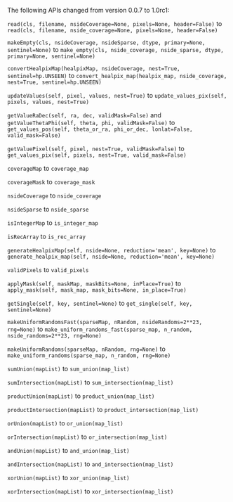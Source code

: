 The following APIs changed from version 0.0.7 to 1.0rc1:

`read(cls, filename, nsideCoverage=None, pixels=None, header=False)` to
`read(cls, filename, nside_coverage=None, pixels=None, header=False)`

`makeEmpty(cls, nsideCoverage, nsideSparse, dtype, primary=None,
sentinel=None)` to `make_empty(cls, nside_coverage, nside_sparse, dtype,
primary=None, sentinel=None)`

`convertHealpixMap(healpixMap, nsideCoverage, nest=True, sentinel=hp.UNSEEN)`
to `convert_healpix_map(healpix_map, nside_coverage, nest=True,
sentinel=hp.UNSEEN)`

`updateValues(self, pixel, values, nest=True)` to `update_values_pix(self,
pixels, values, nest=True)`

`getValueRaDec(self, ra, dec, validMask=False)` and `getValueThetaPhi(self,
theta, phi, validMask=False)` to `get_values_pos(self, theta_or_ra, phi_or_dec,
lonlat=False, valid_mask=False)`

`getValuePixel(self, pixel, nest=True, validMask=False)` to
`get_values_pix(self, pixels, nest=True, valid_mask=False)`

`coverageMap` to `coverage_map`

`coverageMask` to `coverage_mask`

`nsideCoverage` to `nside_coverage`

`nsideSparse` to `nside_sparse`

`isIntegerMap` to `is_integer_map`

`isRecArray` to `is_rec_array`

`generateHealpixMap(self, nside=None, reduction='mean', key=None)` to
`generate_healpix_map(self, nside=None, reduction='mean', key=None)`

`validPixels` to `valid_pixels`

`applyMask(self, maskMap, maskBits=None, inPlace=True)` to `apply_mask(self,
mask_map, mask_bits=None, in_place=True)`

`getSingle(self, key, sentinel=None)` to `get_single(self, key, sentinel=None)`

`makeUniformRandomsFast(sparseMap, nRandom, nsideRandoms=2**23, rng=None)` to
`make_uniform_randoms_fast(sparse_map, n_random, nside_randoms=2**23,
rng=None)`

`makeUniformRandoms(sparseMap, nRandom, rng=None)` to
`make_uniform_randoms(sparse_map, n_random, rng=None)`

`sumUnion(mapList)` to `sum_union(map_list)`

`sumIntersection(mapList)` to `sum_intersection(map_list)`

`productUnion(mapList)` to `product_union(map_list)`

`productIntersection(mapList)` to `product_intersection(map_list)`

`orUnion(mapList)` to `or_union(map_list)`

`orIntersection(mapList)` to `or_intersection(map_list)`

`andUnion(mapList)` to `and_union(map_list)`

`andIntersection(mapList)` to `and_intersection(map_list)`

`xorUnion(mapList)` to `xor_union(map_list)`

`xorIntersection(mapList)` to `xor_intersection(map_list)`

